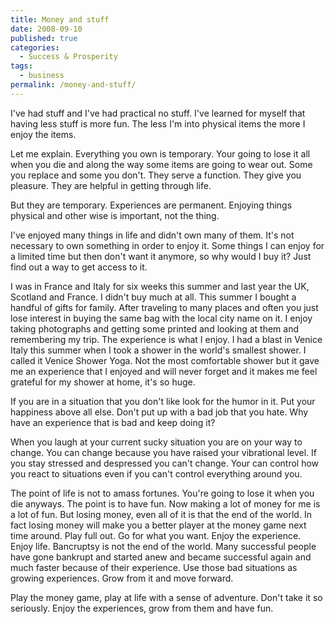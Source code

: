 ```yaml
---
title: Money and stuff
date: 2008-09-10
published: true
categories:
  - Success & Prosperity
tags:
  - business
permalink: /money-and-stuff/
---
```

I've had stuff and I've had practical no stuff. I've learned for myself that having less stuff is more fun. The less I'm into physical items the more I enjoy the items.

Let me explain. Everything you own is temporary. Your going to lose it all when you die and along the way some items are going to wear out. Some you replace and some you don't. They serve a function. They give you pleasure. They are helpful in getting through life.

But they are temporary. Experiences are permanent. Enjoying things physical and other wise is important, not the thing.

I've enjoyed many things in life and didn't own many of them. It's not necessary to own something in order to enjoy it. Some things I can enjoy for a limited time but then don't want it anymore, so why would I buy it? Just find out a way to get access to it.

I was in France and Italy for six weeks this summer and last year the UK, Scotland and France. I didn't buy much at all. This summer I bought a handful of gifts for family. After traveling to many places and often you just lose interest in buying the same bag with the local city name on it. I enjoy taking photographs and getting some printed and looking at them and remembering my trip. The experience is what I enjoy. I had a blast in Venice Italy this summer when I took a shower in the world's smallest shower. I called it Venice Shower Yoga. Not the most comfortable shower but it gave me an experience that I enjoyed and will never forget and it makes me feel grateful for my shower at home, it's so huge.

If you are in a situation that you don't like look for the humor in it. Put your happiness above all else. Don't put up with a bad job that you hate. Why have an experience that is bad and keep doing it?

When you laugh at your current sucky situation you are on your way to change. You can change because you have raised your vibrational level. If you stay stressed and despressed you can't change. Your can control how you react to situations even if you can't control everything around you.

The point of life is not to amass fortunes. You're going to lose it when you die anyways. The point is to have fun. Now making a lot of money for me is a lot of fun. But losing money, even all of it is that the end of the world. In fact losing money will make you a better player at the money game next time around. Play full out. Go for what you want. Enjoy the experience. Enjoy life. Bancruptsy is not the end of the world. Many successful people have gone bankrupt and started anew and became successful again and much faster because of their experience. Use those bad situations as growing experiences. Grow from it and move forward.

Play the money game, play at life with a sense of adventure. Don't take it so seriously. Enjoy the experiences, grow from them and have fun.
